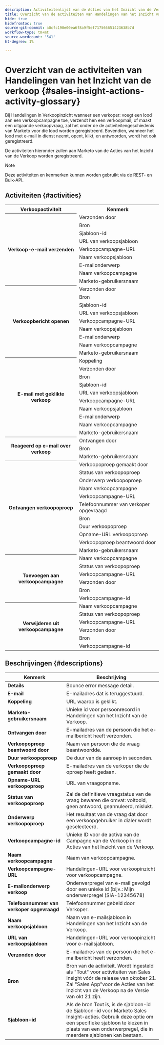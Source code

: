 ```yaml
---
description: Activiteitenlijst van de Acties van het Inzicht van de Verkoop - de Documenten van Marketo - de Documentatie van het Product
title: Overzicht van de activiteiten van Handelingen van het Inzicht van de verkoop
hide: true
hidefromtoc: true
source-git-commit: a0cfc190e00ea6f8a9f5ef717566651423638b7d
workflow-type: tm+mt
source-wordcount: '541'
ht-degree: 1%

---
```


# Overzicht van de activiteiten van Handelingen van het Inzicht van de verkoop {#sales-insight-actions-activity-glossary}

Bij Handelingen in Verkoopinzicht wanneer een verkoper: voegt een lood aan een verkoopcampagne toe, verzendt hen een verkoopmail, of maakt een uitgaande verkoopvraag, zal het onder de de activiteitengeschiedenis van Marketo voor die lood worden geregistreerd. Bovendien, wanneer het lood met e-mail in dienst neemt, opent, klikt, en antwoorden, wordt het ook geregistreerd.

De activiteiten hieronder zullen aan Marketo van de Acties van het Inzicht van de Verkoop worden geregistreerd.

>[!NOTE]
>
>Deze activiteiten en kenmerken kunnen worden gebruikt via de REST- en Bulk-API.

## Activiteiten {#activities}

<table>
 <tr>
  <th>Verkoopactiviteit</th>
  <th>Kenmerk</th>
 </tr>
 <tr>
  <th rowspan="9">Verkoop-e-mail verzenden</th>
  <td>Verzonden door</td>
 </tr>
 <tr>
  <td>Bron</td>
 </tr>
 <tr>
  <td>Sjabloon-id</td>
 </tr>
 <tr>
  <td>URL van verkoopsjabloon</td>
 </tr>
 <tr>
  <td>Verkoopcampagne-URL</td>
 </tr>
 <tr>
  <td>Naam verkoopsjabloon</td>
 </tr>
 <tr>
  <td>E-mailonderwerp</td>
 </tr>
 <tr>
  <td>Naam verkoopcampagne</td>
 </tr>
 <tr>
  <td>Marketo-gebruikersnaam</td>
 </tr>
 <tr>
  <th rowspan="9">Verkoopbericht openen</th>
  <td>Verzonden door</td>
 </tr>
 <tr>
  <td>Bron</td>
 </tr>
 <tr>
  <td>Sjabloon-id</td>
 </tr>
 <tr>
  <td>URL van verkoopsjabloon</td>
 </tr>
 <tr>
  <td>Verkoopcampagne-URL</td>
 </tr>
 <tr>
  <td>Naam verkoopsjabloon</td>
 </tr>
 <tr>
  <td>E-mailonderwerp</td>
 </tr>
 <tr>
  <td>Naam verkoopcampagne</td>
 </tr>
 <tr>
  <td>Marketo-gebruikersnaam</td>
 </tr>
 <tr>
  <th rowspan="10">E-mail met geklikte verkoop</th>
  <td>Koppeling</td>
 </tr>
 <tr>
  <td>Verzonden door</td>
 </tr>
 <tr>
  <td>Bron</td>
 </tr>
 <tr>
  <td>Sjabloon-id</td>
 </tr>
 <tr>
  <td>URL van verkoopsjabloon</td>
 </tr>
 <tr>
  <td>Verkoopcampagne-URL</td>
 </tr>
 <tr>
  <td>Naam verkoopsjabloon</td>
 </tr>
 <tr>
  <td>E-mailonderwerp</td>
 </tr>
 <tr>
  <td>Naam verkoopcampagne</td>
 </tr>
 <tr>
  <td>Marketo-gebruikersnaam</td>
 </tr>
<tr>
  <th rowspan="3">Reageerd op e-mail over verkoop</th>
  <td>Ontvangen door</td>
 </tr>
 <tr>
  <td>Bron</td>
 </tr>
 <tr>
  <td>Marketo-gebruikersnaam</td>
 </tr>
 <tr>
  <th rowspan="11">Ontvangen verkoopoproep</th>
  <td>Verkoopoproep gemaakt door</td>
 </tr>
 <tr>
  <td>Status van verkoopoproep</td>
 </tr>
 <tr>
  <td>Onderwerp verkoopoproep</td>
 </tr>
 <tr>
  <td>Naam verkoopcampagne</td>
 </tr>
 <tr>
  <td>Verkoopcampagne-URL</td>
 </tr>
 <tr>
  <td>Telefoonnummer van verkoper opgevraagd</td>
 </tr>
 <tr>
  <td>Bron</td>
 </tr>
 <tr>
  <td>Duur verkoopoproep</td>
 </tr>
 <tr>
  <td>Opname-URL verkoopoproep</td>
 </tr>
  <tr>
  <td>Verkoopoproep beantwoord door</td>
 </tr>
 <tr>
  <td>Marketo-gebruikersnaam</td>
 </tr>
 <tr>
  <th rowspan="6">Toevoegen aan verkoopcampagne</th>
  <td>Naam verkoopcampagne</td>
 </tr>
 <tr>
  <td>Status van verkoopoproep</td>
 </tr>
 <tr>
  <td>Verkoopcampagne-URL</td>
 </tr>
 <tr>
  <td>Verzonden door</td>
 </tr>
 <tr>
  <td>Bron</td>
 </tr>
 <tr>
  <td>Verkoopcampagne-id</td>
 </tr>
 <tr>
  <th rowspan="6">Verwijderen uit verkoopcampagne</th>
  <td>Naam verkoopcampagne</td>
 </tr>
 <tr>
  <td>Status van verkoopoproep</td>
 </tr>
 <tr>
  <td>Verkoopcampagne-URL</td>
 </tr>
 <tr>
  <td>Verzonden door</td>
 </tr>
 <tr>
  <td>Bron</td>
 </tr>
 <tr>
  <td>Verkoopcampagne-id</td>
 </tr>
</table>

## Beschrijvingen {#descriptions}

<table> 
 <tr>
  <th>Kenmerk</th>
  <th>Beschrijving</th>
 </tr>
 <tbody> 
 <tr> 
   <td><strong>Details</strong></td> 
   <td>Bounce error message detail.</td> 
  </tr> 
  <tr> 
   <td><strong>E-mail</strong></td> 
   <td>E-mailadres dat is teruggestuurd.</td> 
  </tr> 
  <tr> 
   <td><strong>Koppeling</strong></td> 
   <td>URL waarop is geklikt.</td> 
  </tr> 
  <tr> 
   <td><strong>Marketo-gebruikersnaam</strong></td> 
   <td>Unieke id voor persoonrecord in Handelingen van het Inzicht van de Verkoop.</td> 
  </tr> 
  <tr> 
   <td><strong>Ontvangen door</strong></td> 
   <td>E-mailadres van de persoon die het e-mailbericht heeft verzonden.</td> 
  </tr>
  <tr> 
   <td><strong>Verkoopoproep beantwoord door</strong></td> 
   <td>Naam van persoon die de vraag beantwoordde.</td> 
  </tr>
  <tr> 
   <td><strong>Duur verkoopoproep</strong></td> 
   <td>De duur van de aanroep in seconden.</td> 
  </tr>
  <tr> 
   <td><strong>Verkoopoproep gemaakt door</strong></td> 
   <td>E-mailadres van de verkoper die de oproep heeft gedaan.</td> 
  </tr>
  <tr> 
   <td><strong>Opname-URL verkoopoproep</strong></td> 
   <td>URL van vraagopname.</td> 
  </tr>
  <tr> 
   <td><strong>Status van verkoopoproep</strong></td> 
   <td>Zal de definitieve vraagstatus van de vraag bewaren die omvat: voltooid, geen antwoord, geannuleerd, mislukt.</td> 
  </tr>
  <tr> 
   <td><strong>Onderwerp verkoopoproep</strong></td> 
   <td>Het resultaat van de vraag dat door een verkoopgebruiker in dialer wordt geselecteerd.</td> 
  </tr>
  <tr> 
   <td><strong>Verkoopcampagne-id</strong></td> 
   <td>Unieke ID voor de activa van de Campagne van de Verkoop in de Acties van het Inzicht van de Verkoop.</td> 
  </tr>
  <tr> 
   <td><strong>Naam verkoopcampagne</strong></td> 
   <td>Naam van verkoopcampagne.</td> 
  </tr>
  <tr> 
   <td><strong>Verkoopcampagne-URL</strong></td> 
   <td>Handelingen-URL voor verkoopinzicht voor verkoopcampagne.</td> 
  </tr>
  <tr> 
   <td><strong>E-mailonderwerp verkoop</strong></td> 
   <td>Onderwerpregel van e-mail gevolgd door een unieke id (bijv.: Mijn onderwerpregel (SIA-12345678)</td> 
  </tr>
  <tr> 
   <td><strong>Telefoonnummer van verkoper opgevraagd</strong></td> 
   <td>Telefoonnummer gebeld door Verkoper.</td> 
  </tr>
  <tr> 
   <td><strong>Naam verkoopsjabloon</strong></td> 
   <td>Naam van e-mailsjabloon in Handelingen van het Inzicht van de Verkoop.</td> 
  </tr>
  <tr> 
   <td><strong>URL van verkoopsjabloon</strong></td> 
   <td>Handelingen-URL voor verkoopinzicht voor e-mailsjabloon.</td> 
  </tr>
  <tr> 
   <td><strong>Verzonden door</strong></td>
   <td>E-mailadres van de persoon die het e-mailbericht heeft verzonden.</td> 
  </tr> 
  <tr> 
   <td><strong>Bron</strong></td> 
   <td>Bron van de activiteit. Wordt ingesteld als "Tout" voor activiteiten van Sales Insight vóór de release van oktober 21. Zal "Sales App"voor de Acties van het Inzicht van de Verkoop na de Versie van okt 21 zijn.</td>
  </tr> 
  <tr> 
   <td><strong>Sjabloon-id</strong></td> 
   <td>Als de bron Tout is, is de sjabloon-id de Sjabloon-id voor Marketo Sales Insight-acties. Gebruik deze optie om een specifieke sjabloon te kiezen in plaats van een onderwerpregel, die in meerdere sjablonen kan bestaan.
</td> 
  </tr> 
 </tbody> 
</table>
